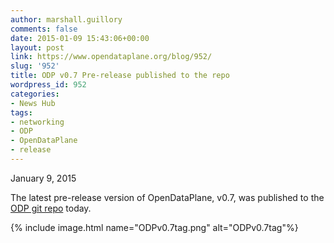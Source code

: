 ```yaml
---
author: marshall.guillory
comments: false
date: 2015-01-09 15:43:06+00:00
layout: post
link: https://www.opendataplane.org/blog/952/
slug: '952'
title: ODP v0.7 Pre-release published to the repo
wordpress_id: 952
categories:
- News Hub
tags:
- networking
- ODP
- OpenDataPlane
- release
---
```


January 9, 2015

The latest pre-release version of OpenDataPlane, v0.7, was published to the [ODP git repo](https://git.linaro.org/lng/odp.git/commit/6fe556e182d8cb1d75cc982c56cb6003ebdb8f31) today.

{% include image.html name="ODPv0.7tag.png" alt="ODPv0.7tag"%}
